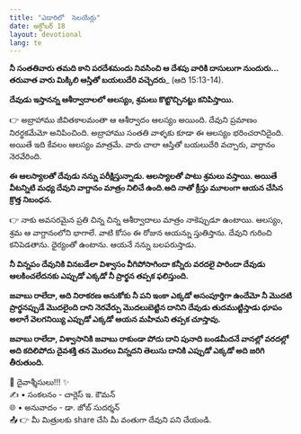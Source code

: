 ```yaml
---
title: "ఎడారిలో  సెలయేర్లు"
date: అక్టోబర్ 18
layout: devotional
lang: te
---
```


**నీ సంతతివారు తమది కాని పరదేశమందు నివసించి ఆ దేశపు వారికి దాసులుగా నుందురు... తరువాత వారు మిక్కిలి ఆస్తితో బయలుదేరి వచ్చెదరు**_ (ఆది 15:13-14). 

**దేవుడు ఇస్తానన్న ఆశీర్వాదాలలో ఆలస్యం, శ్రమలు కొట్టొచ్చినట్టు కనిపిస్తాయి.**

👉 అబ్రాహాము  జీవితకాలమంతా ఆ ఆశీర్వాదం ఆలస్యం అయింది. దేవుని ప్రమాణం నిరర్థకమేమో అనిపించింది. అబ్రాహాము సంతతి వాళ్ళకు కూడా ఈ ఆలస్యం భరించరానిదైంది. అయితే ఇది కేవలం ఆలస్యం మాత్రమే. వారు చాలా ఆస్తితో బయలుదేరి వచ్చారు, వాగ్దానం నెరవేరింది.

**ఈ ఆలస్యాలతో దేవుడు నన్ను పరీక్షిస్తున్నాడు. ఆలస్యాలతో పాటు శ్రమలు వస్తాయి. అయితే వీటన్నిటి మధ్య దేవుని వాగ్దానం మాత్రం నిలిచే ఉంది.అది నాతో క్రీస్తు మూలంగా ఆయన చేసిన క్రొత్త నిబంధన.**

👉 నాకు అవసరమైన ప్రతి చిన్న చిన్న ఆశీర్వాదాలు మాత్రం నాకెప్పుడూ ఉంటాయి. ఆలస్యం, శ్రమ ఆ వాగ్దానంలోని భాగాలే. వాటి కోసం ఈ రోజున ఆయన్ను స్తుతిస్తాను. దేవుని గురించి కనిపెడతాను. ధైర్యంతో ఉంటాను. ఆయనే నన్ను బలపరుస్తాడు.

**నీ విన్నపం దేవునికి వినబడేలా విశ్వాసం వీగిపోసాగిందా కన్నీరు వరదలై పారిందా దేవుడు ఆలకించలేదనకు ఎప్పుడో ఎక్కడో నీ ప్రార్థన తప్పక ఫలిస్తుంది.**

**జవాబు రాలేదా, అది నిరాకరణ అనుకోకు నీ పని ఇంకా ఎక్కడో అసంపూర్తిగా ఉందేమో నీ మొదటి ప్రార్థనప్పుడే మొదలైంది దాని నెరవేర్పు మొదలుబెట్టిన దానిని దేవుడు తుదముట్టిస్తాడు ధూపం అలాగే వెలగనియ్యి ఎప్పుడో ఎక్కడో ఆయన మహిమని తప్పక చూస్తావు.**

**జవాబు రాలేదా, విశ్వాసానికి జవాబు రాకుండా పోదు దాని పునాది బండమీదనే వానల్లో వరదల్లో అది కదిలిపోదు దైవశక్తి తన మొరలు విన్నదని తెలుసు దానికి ఎప్పుడో ఎక్కడో అది జరిగి తీరుతుంది.**

<div class="blessing">🙏 <span class="bless-text">దైవాశ్శీసులు!!!</span> ✨</div>

<div class="credit">✍️ <span class="credit-text">▪ సంకలనం - చార్లెస్ ఇ. కౌమన్</span></div>
<div class="credit">🌐 <span class="credit-text">▪ అనువాదం - డా. జోబ్ సుదర్శన్</span></div>


<div class="share">📤 👉 <span class="share-text">మీ మిత్రులకు share చేసి మీ వంతుగా దేవుని పని చేయండి.</span></div>
